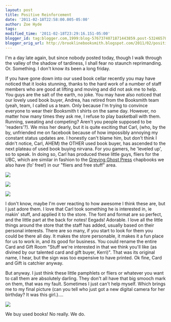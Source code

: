 ```yaml
---
layout: post
title: Positive Reinforcement
date: '2011-02-18T22:58:00.005-05:00'
author: Zoe Hyde
tags:
modified_time: '2011-02-18T23:29:16.151-05:00'
blogger_id: tag:blogger.com,1999:blog-5767374071871443859.post-5324657870067397505
blogger_orig_url: http://brooklinebooksmith.blogspot.com/2011/02/positive-reinforcement.html
---
```

I'm a day late again, but since nobody posted today, though I walk through the valley of the shadow of tardiness, I shall fear no staunch reprimanding. Or. Something. I don't know its been a long friday.

If you have gone down into our used book cellar recently you may have noticed that it looks stunning, thanks to the hard work of a number of staff members who are good at lifting and moving and did not ask me to help. You guys are the salt of the earth, no joke. You may have also noticed that our lovely used book buyer, Andrea, has retired from the Booksmith team (yeah, team, I called us a team. Only because I'm trying to convince everyone to wear their Booksmith t shirts on the same day. However, no matter how many times they ask me, I refuse to play basketball with them. Running, sweating and competing? Aren't you people supposed to be 'readers'?). We miss her dearly, but it is quite exciting that Carl, (who, by the by, unfriended me on facebook because of how impossibly annoying my constant status updates are. I honestly can't blame him, but don't think I didn't notice, Carl, AHEM) the OTHER used book buyer, has ascended to the next plateau of used book buying nirvana. For you gamers, he 'leveled up', so to speak. In doing so, Carl has produced these little guys, fliers for the UBC, which are similar in fashion to the [Greying Ghost Press](http://www.airforcejoyride.com/) chapbooks we also have (fo' free!) in our "fliers and free stuff" area.

![](http://img.photobucket.com/albums/v373/Nuhbrans/P1000056-1.jpg)

![](http://img.photobucket.com/albums/v373/Nuhbrans/P1000057-1.jpg)

![](http://img.photobucket.com/albums/v373/Nuhbrans/P1000058.jpg)

I don't know, maybe I'm over reacting to how awesome I think these are, but I just adore them. I love that Carl took something he is interested in, ie makin' stuff, and applied it to the store. The font and format are so perfect, and the little part at the back for notes! Eegads! Adorable. I love all the little things around the store that the staff has added, usually based on their personal interests. There are so many, if you start to look for them you could be there all day. It makes the store personable, it makes it a fun place for us to work in, and its good for business. You could rename the entire Card and Gift Room "Stuff we're interested in that we think you'll like (as divined by our talented card and gift buyer, Kerri)". That was its original name, I hear, but the sign was too expensive to have printed. Ok fine, Card and Gift is catchier anyway.

But anyway. I just think these little pamphlets or fliers or whatever you want to call them are absolutely darling. They don't all have that big smooch mark on them, that was my fault. Sometimes I just can't help myself. Which brings me to my final picture (can you tell who just got a new digital camera for her birthday? It was this girl.)....


![](http://img.photobucket.com/albums/v373/Nuhbrans/P1000042-1.jpg)


We buy used books! No really. We do.
